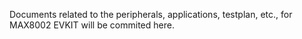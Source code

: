 Documents related to the peripherals, applications, testplan, etc., for MAX8002 EVKIT will be commited here.
